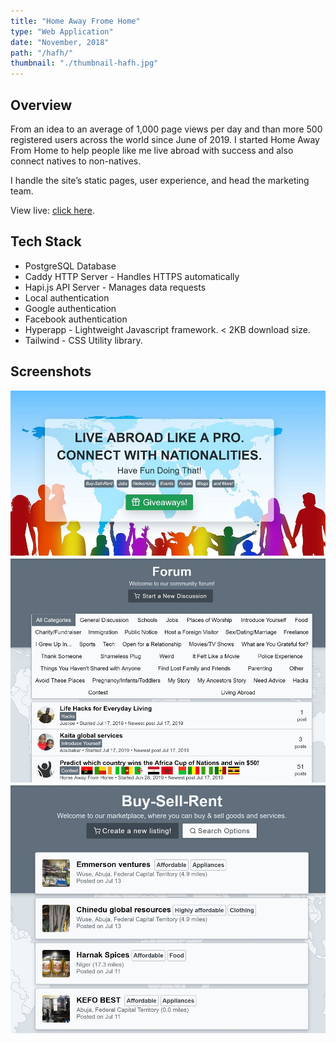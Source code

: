 ```yaml
---
title: "Home Away Frome Home"
type: "Web Application"
date: "November, 2018"
path: "/hafh/"
thumbnail: "./thumbnail-hafh.jpg"
---
```


## Overview

From an idea to an average of 1,000 page views per day and than more 500 registered users across the world since June of 2019. I started Home Away From Home to help people like me live abroad with success and also connect natives to non-natives. 

I handle the site’s static pages, user experience, and head the marketing team.

View live: [click here](https://homeawayfromhome.online/ "Home Away From Home").

## Tech Stack

- PostgreSQL Database
- Caddy HTTP Server - Handles HTTPS automatically
- Hapi.js API Server - Manages data requests
- Local authentication
- Google authentication
- Facebook authentication
- Hyperapp - Lightweight Javascript framework. < 2KB download size.
- Tailwind - CSS Utility library.

## Screenshots

![Screenshot 1](./image1.JPG)
![Screenshot 2](./image2.JPG)
![Screenshot 2](./image3.JPG)
